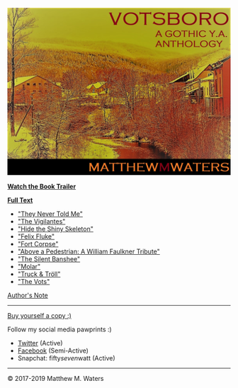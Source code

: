 ![Votsboro Front Cover](https://github.com/MattTheBobcat/VOTSBORO/blob/master/Votsboro_Frontcover.jpeg)

**[Watch the Book Trailer](https://youtu.be/IfGcjDhU8G4)**

**[Full Text](https://github.com/MattTheBobcat/VOTSBORO/blob/master/Votsboro_Full_Text.pdf)**

- ["They Never Told Me"](https://github.com/MattTheBobcat/VOTSBORO/blob/master/They_Never_Told_Me.pdf)
- ["The Vigilantes"](https://github.com/MattTheBobcat/VOTSBORO/blob/master/Vidges.pdf)
- ["Hide the Shiny Skeleton"](https://github.com/MattTheBobcat/VOTSBORO/blob/master/Shiny%20Skeleton.pdf)
- ["Felix Fluke"](https://github.com/MattTheBobcat/VOTSBORO/blob/master/Felix%20Fluke.pdf)
- ["Fort Corpse"](https://github.com/MattTheBobcat/VOTSBORO/blob/master/Fort%20Corpse.pdf)
- ["Above a Pedestrian: A William Faulkner Tribute"](https://github.com/MattTheBobcat/VOTSBORO/blob/master/Above_a_Pedestrian.pdf)
- ["The Silent Banshee"](https://github.com/MattTheBobcat/VOTSBORO/blob/master/Silent%20Banshee.pdf)
- ["Molar"](https://github.com/MattTheBobcat/VOTSBORO/blob/master/Molar.pdf)
- ["Truck & Tröll"](https://github.com/MattTheBobcat/VOTSBORO/blob/master/Truck%20and%20Tr%C3%B6ll.pdf)
- ["The Vots"](https://github.com/MattTheBobcat/VOTSBORO/blob/master/The%20Vots.pdf)


[Author's Note](https://github.com/MattTheBobcat/VOTSBORO/blob/master/Vots_Author_Note.pdf)


***
[Buy yourself a copy :)](https://www.amazon.com/s?k=Votsboro&ref=nb_sb_noss)

Follow my social media pawprints :)
- [Twitter](https://www.twitter.com/mistermorethan4) (Active)
- [Facebook](https://www.facebook.com/mistermorethanfour) (Semi-Active)
- Snapchat: fifty*seven*watt (Active)

***

© 2017-2019 Matthew M. Waters

